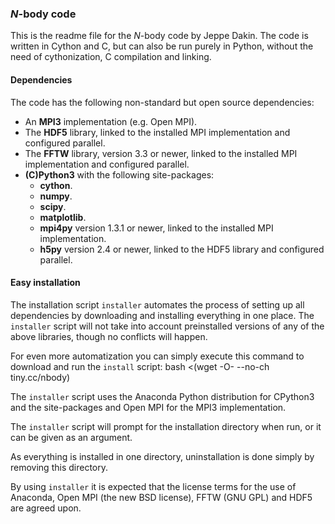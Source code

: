 ### *N*-body code
This is the readme file for the *N*-body code by Jeppe Dakin.
The code is written in Cython and C, but can also be run purely in Python,
without the need of cythonization, C compilation and linking.

#### Dependencies
The code has the following non-standard but open source dependencies:
- An **MPI3** implementation (e.g. Open MPI).
- The **HDF5** library, linked to the installed MPI implementation and
  configured parallel.
- The **FFTW** library, version 3.3 or newer, linked to the installed MPI
  implementation and configured parallel.
- **(C)Python3** with the following site-packages:
  - **cython**.
  - **numpy**.
  - **scipy**.
  - **matplotlib**.
  - **mpi4py** version 1.3.1 or newer, linked to the
    installed MPI implementation.
  - **h5py** version 2.4 or newer, linked to the HDF5
    library and configured parallel.

#### Easy installation
The installation script `installer` automates the process of setting up
all dependencies by downloading and installing everything in one place.
The `installer` script will not take into account preinstalled versions
of any of the above libraries, though no conflicts will happen.

For even more automatization you can simply execute this command to download
and run the `install` script:
    bash <(wget -O- --no-ch tiny.cc/nbody)

The `installer` script uses the Anaconda Python distribution for CPython3
and the site-packages and Open MPI for the MPI3 implementation.

The `installer` script will prompt for the installation directory when run,
or it can be given as an argument.

As everything is installed in one directory, uninstallation is done simply
by removing this directory.

By using `installer` it is expected that the license terms for the use of
Anaconda, Open MPI (the new BSD license), FFTW (GNU GPL)
and HDF5 are agreed upon.
